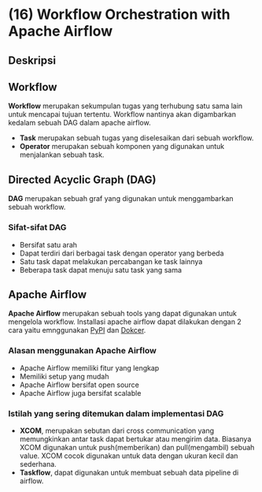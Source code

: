 # (16) Workflow Orchestration with Apache Airflow

## Deskripsi  

## Workflow  
**Workflow** merupakan sekumpulan tugas yang terhubung satu sama lain untuk mencapai tujuan tertentu. Workflow nantinya akan digambarkan kedalam sebuah DAG dalam apache airflow.
- **Task** merupakan sebuah tugas yang diselesaikan dari sebuah workflow.
- **Operator** merupakan sebuah komponen yang digunakan untuk menjalankan sebuah task.

## Directed Acyclic Graph (DAG)
**DAG** merupakan sebuah graf yang digunakan untuk menggambarkan sebuah workflow.
### Sifat-sifat DAG
- Bersifat satu arah
- Dapat terdiri dari berbagai task dengan operator yang berbeda
- Satu task dapat melakukan percabangan ke task lainnya
- Beberapa task dapat menuju satu task yang sama

## Apache Airflow
**Apache Airflow** merupakan sebuah tools yang dapat digunakan untuk mengelola workflow. Installasi apache airflow dapat dilakukan dengan 2 cara yaitu emnggunakan [PyPI](https://airflow.apache.org/docs/apache-airflow/stable/installation/installing-from-pypi.html) dan [Dokcer](https://airflow.apache.org/docs/apache-airflow/stable/howto/docker-compose/index.html).
### Alasan menggunakan Apache Airflow
- Apache Airflow memiliki fitur yang lengkap
- Memiliki setup yang mudah
- Apache Airflow bersifat open source
- Apache Airflow juga bersifat scalable

### Istilah yang sering ditemukan dalam implementasi DAG
- **XCOM**, merupakan sebutan dari cross communication yang memungkinkan antar task dapat bertukar atau mengirim data. Biasanya XCOM digunakan untuk push(memberikan) dan pull(mengambil) sebuah value. XCOM cocok digunakan untuk data dengan ukuran kecil dan sederhana.
- **Taskflow**, dapat digunakan untuk membuat sebuah data pipeline di airflow.


